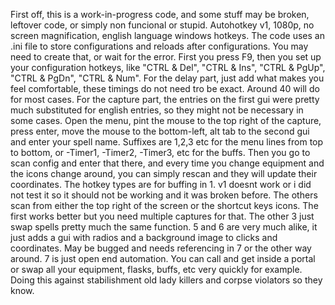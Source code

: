 First off, this is a work-in-progress code, and some stuff may be broken, leftover code, or simply non funcional or stupid.
Autohotkey v1, 1080p, no screen magnification, english language windows hotkeys.
The code uses an .ini file to store configurations and reloads after configurations. You may need to create that, or wait for the error.
First you press F9, then you set up your configuration hotkeys, like "CTRL & Del", "CTRL & Ins", "CTRL & PgUp", "CTRL & PgDn", "CTRL & Num".
For the delay part, just add what makes you feel comfortable, these timings do not need tro be exact. Around 40 will do for most cases.
For the capture part, the entries on the first gui were pretty much substituted for english entries, so they might not be necessary in some cases.
Open the menu, pint the mouse to the top right of the capture, press enter, move the mouse to the bottom-left, alt tab to the second gui and enter your spell name.
Suffixes are 1,2,3 etc for the menu lines from top to bottom, or -Timer1, -Timer2, -Timer3, etc for the buffs.
Then you go to scan config and enter that there, and every time you change equipment and the icons change around, you can simply rescan and they will update their coordinates.
The hotkey types are for buffing in 1. v1 doesnt work or i did not test it so it should not be working and it was broken before. The others scan from either the top right of the screen or the shortcut keys icons.
The first works better but you need multiple captures for that.
The other 3 just swap spells pretty much the same function.
5 and 6 are very much alike, it just adds a gui with radios and a background image to clicks and coordinates. May be bugged and needs referencing in 7 or the other way around.
7 is just open end automation. You can call and get inside a portal or swap all your equipment, flasks, buffs, etc very quickly for example.
Doing this against stabilishment old lady killers and corpse violators so they know.
